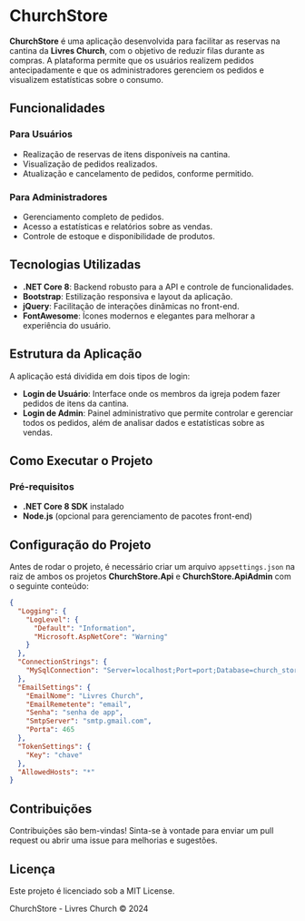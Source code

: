 # ChurchStore

**ChurchStore** é uma aplicação desenvolvida para facilitar as reservas na cantina da **Livres Church**, com o objetivo de reduzir filas durante as compras. A plataforma permite que os usuários realizem pedidos antecipadamente e que os administradores gerenciem os pedidos e visualizem estatísticas sobre o consumo.

## Funcionalidades

### Para Usuários
- Realização de reservas de itens disponíveis na cantina.
- Visualização de pedidos realizados.
- Atualização e cancelamento de pedidos, conforme permitido.

### Para Administradores
- Gerenciamento completo de pedidos.
- Acesso a estatísticas e relatórios sobre as vendas.
- Controle de estoque e disponibilidade de produtos.
  
## Tecnologias Utilizadas

- **.NET Core 8**: Backend robusto para a API e controle de funcionalidades.
- **Bootstrap**: Estilização responsiva e layout da aplicação.
- **jQuery**: Facilitação de interações dinâmicas no front-end.
- **FontAwesome**: Ícones modernos e elegantes para melhorar a experiência do usuário.

## Estrutura da Aplicação

A aplicação está dividida em dois tipos de login:

- **Login de Usuário**: Interface onde os membros da igreja podem fazer pedidos de itens da cantina.
- **Login de Admin**: Painel administrativo que permite controlar e gerenciar todos os pedidos, além de analisar dados e estatísticas sobre as vendas.

## Como Executar o Projeto

### Pré-requisitos

- **.NET Core 8 SDK** instalado
- **Node.js** (opcional para gerenciamento de pacotes front-end)

## Configuração do Projeto

Antes de rodar o projeto, é necessário criar um arquivo `appsettings.json` na raiz de ambos os projetos **ChurchStore.Api** e **ChurchStore.ApiAdmin** com o seguinte conteúdo:

```json
{
  "Logging": {
    "LogLevel": {
      "Default": "Information",
      "Microsoft.AspNetCore": "Warning"
    }
  },
  "ConnectionStrings": {
    "MySqlConnection": "Server=localhost;Port=port;Database=church_store;Uid=user;Pwd=password;charset=utf8;"
  },
  "EmailSettings": {
    "EmailNome": "Livres Church",
    "EmailRemetente": "email",
    "Senha": "senha de app",
    "SmtpServer": "smtp.gmail.com",
    "Porta": 465
  },
  "TokenSettings": {
    "Key": "chave"
  },
  "AllowedHosts": "*"
}
``` 

## Contribuições
Contribuições são bem-vindas! Sinta-se à vontade para enviar um pull request ou abrir uma issue para melhorias e sugestões.

## Licença
Este projeto é licenciado sob a MIT License.

ChurchStore - Livres Church © 2024
